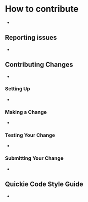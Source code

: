 # How to contribute

-

## Reporting issues

-

## Contributing Changes

-

### Setting Up

-

### Making a Change

-

### Testing Your Change

-

### Submitting Your Change

-

## Quickie Code Style Guide

-
